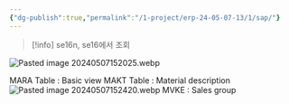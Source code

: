 ```yaml
---
{"dg-publish":true,"permalink":"/1-project/erp-24-05-07-13/1/sap/"}
---
```


>[!info]
>se16n, se16에서 조회

![Pasted image 20240507152025.webp](/img/user/1.%20Project/ERP%EA%B5%90%EC%9C%A1(24.05.07~13)/1%EC%9D%BC%EC%B0%A8%20%ED%95%98%EC%9C%84%EB%AC%B8%EC%84%9C/Pasted%20image%2020240507152025.webp)

MARA Table : Basic view
MAKT Table : Material description
![Pasted image 20240507152420.webp](/img/user/1.%20Project/ERP%EA%B5%90%EC%9C%A1(24.05.07~13)/1%EC%9D%BC%EC%B0%A8%20%ED%95%98%EC%9C%84%EB%AC%B8%EC%84%9C/Pasted%20image%2020240507152420.webp)
MVKE : Sales group
 